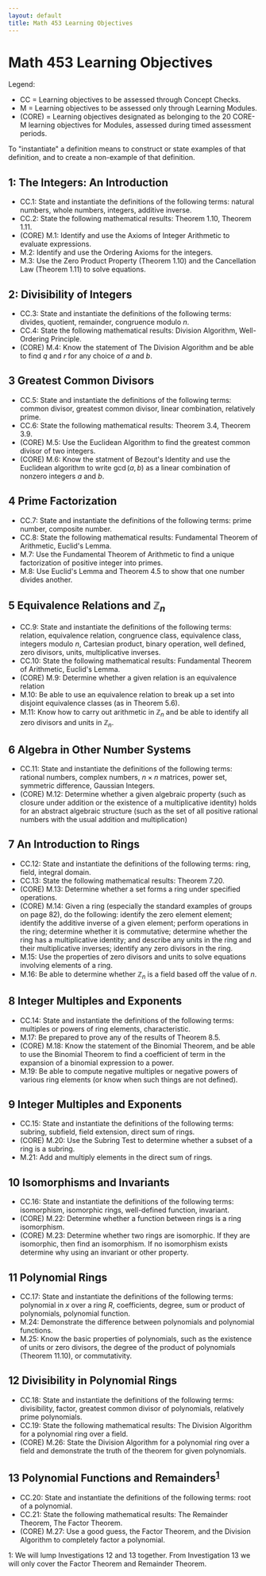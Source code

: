 ```yaml
---
layout: default
title: Math 453 Learning Objectives
---
```

# Math 453 Learning Objectives	

Legend: 

+ CC = Learning objectives to be assessed through Concept Checks. 
+ M = Learning objectives to be assessed only through Learning Modules.
+ (CORE) = Learning objectives designated as belonging to the 20 CORE-M learning objectives for Modules, assessed during timed assessment periods.

To "instantiate" a definition means to construct or state examples of that definition, and to create a non-example of that definition. 

## 1: The Integers: An Introduction

+ CC.1: State and instantiate the definitions of the following terms: natural numbers, whole numbers, integers, additive inverse.
+ CC.2: State the following mathematical results: Theorem 1.10, Theorem 1.11.
+ (CORE) M.1: Identify and use the Axioms of Integer Arithmetic to evaluate expressions.
+ M.2: Identify and use the Ordering Axioms for the integers.
+ M.3: Use the Zero Product Property (Theorem 1.10) and the Cancellation Law (Theorem 1.11) to solve equations.

## 2: Divisibility of Integers

+ CC.3: State and instantiate the definitions of the following terms: divides, quotient, remainder, congruence modulo $n$.
+ CC.4: State the following mathematical results: Division Algorithm, Well-Ordering Principle.
+ (CORE) M.4: Know the statement of The Division Algorithm and be able to find $q$ and $r$ for any choice of $a$ and $b$.

## 3 Greatest Common Divisors

+ CC.5: State and instantiate the definitions of the following terms: common divisor, greatest common divisor, linear combination, relatively prime.
+ CC.6: State the following mathematical results: Theorem 3.4, Theorem 3.9.
+ (CORE) M.5: Use the Euclidean Algorithm to find the greatest common divisor of two integers.
+ (CORE) M.6: Know the statment of Bezout's Identity and use the Euclidean algorithm to write $\gcd(a,b)$ as a linear combination of nonzero integers $a$ and $b$.

## 4 Prime Factorization

+ CC.7: State and instantiate the definitions of the following terms: prime number, composite number.
+ CC.8: State the following mathematical results: Fundamental Theorem of Arithmetic, Euclid's Lemma.
+ M.7: Use the Fundamental Theorem of Arithmetic to find a unique factorization of positive integer into primes.
+ M.8: Use Euclid's Lemma and Theorem 4.5 to show that one number divides another.

## 5 Equivalence Relations and $\mathbb{Z}_n$

+ CC.9: State and instantiate the definitions of the following terms: relation, equivalence relation, congruence class, equivalence class, integers modulo $n$, Cartesian product, binary operation, well defined, zero divisors, units, multiplicative inverses.
+ CC.10: State the following mathematical results: Fundamental Theorem of Arithmetic, Euclid's Lemma.
+ (CORE) M.9: Determine whether a given relation is an equivalence relation
+ M.10: Be able to use an equivalence relation to break up a set into disjoint equivalence classes (as in Theorem 5.6).
+ M.11: Know how to carry out arithmetic in $\mathbb{Z}_n$ and be able to identify all zero divisors and units in $\mathbb{Z}_n$.

## 6 Algebra in Other Number Systems

+ CC.11: State and instantiate the definitions of the following terms: rational numbers, complex numbers, $n\times n$ matrices, power set, symmetric difference, Gaussian Integers.
+ (CORE) M.12: Determine whether a given algebraic property (such as closure under addition or the existence of a multiplicative identity) holds for an abstract algebraic structure (such as the set of all positive rational numbers with the usual addition and multiplication)

## 7 An Introduction to Rings

+ CC.12: State and instantiate the definitions of the following terms: ring, field, integral domain.
+ CC.13: State the following mathematical results: Theorem 7.20.
+ (CORE) M.13: Determine whether a set forms a ring under specified operations.
+ (CORE) M.14: Given a ring (especially the standard examples of groups on page 82), do the following: identify the zero element element; identify the additive inverse of a given element; perform operations in the ring; determine whether it is commutative; determine whether the ring has a multiplicative identity; and describe any units in the ring and their multiplicative inverses; identify any zero divisors in the ring.
+ M.15: Use the properties of zero divisors and units to solve equations involving elements of a ring.
+ M.16: Be able to determine whether $\mathbb{Z}_n$ is a field based off the value of $n$.

## 8 Integer Multiples and Exponents

+ CC.14: State and instantiate the definitions of the following terms: multiples or powers of ring elements, characteristic.
+ M.17: Be prepared to prove any of the results of Theorem 8.5.
+ (CORE) M.18: Know the statement of the Binomial Theorem, and be able to use the Binomial Theorem to find a coefficient of term in the expansion of a binomial expression to a power.
+ M.19: Be able to compute negative multiples or negative powers of various ring elements (or know when such things are not defined).

## 9 Integer Multiples and Exponents

+ CC.15: State and instantiate the definitions of the following terms: subring, subfield, field extension, direct sum of rings.
+ (CORE) M.20: Use the Subring Test to determine whether a subset of a ring is a subring.
+ M.21: Add and multiply elements in the direct sum of rings.

## 10 Isomorphisms and Invariants
+ CC.16: State and instantiate the definitions of the following terms: isomorphism, isomorphic rings, well-defined function, invariant.
+ (CORE) M.22: Determine whether a function between rings is a ring isomorphism.
+ (CORE) M.23: Determine whether two rings are isomorphic. If they are isomorphic, then find an isomorphism. If no isomorphism exists determine why using an invariant or other property.

## 11 Polynomial Rings
+ CC.17: State and instantiate the definitions of the following terms: polynomial in $x$ over a ring $R$, coefficients, degree, sum or product of polynomials, polynomial function.
+ M.24: Demonstrate the difference between polynomials and polynomial functions.
+ M.25: Know the basic properties of polynomials, such as the existence of units or zero divisors, the degree of the product of polynomials (Theorem 11.10), or commutativity.

## 12 Divisibility in Polynomial Rings
+ CC.18: State and instantiate the definitions of the following terms: divisibility, factor, greatest common divisor of polynomials, relatively prime polynomials.
+ CC.19: State the following mathematical results: The Division Algorithm for a polynomial ring over a field.
+ (CORE) M.26: State the Division Algorithm for a polynomial ring over a field and demonstrate the truth of the theorem for given polynomials.

## 13 Polynomial Functions and Remainders<sup>[1](#myfootnote1)</sup>
+ CC.20: State and instantiate the definitions of the following terms: root of a polynomial.
+ CC.21: State the following mathematical results: The Remainder Theorem, The Factor Theorem.
+ (CORE) M.27: Use a good guess, the Factor Theorem, and the Division Algorithm to completely factor a polynomial.

<a name="myfootnote1">1</a>: We will lump Investigations 12 and 13 together. From Investigation 13 we will only cover the Factor Theorem and Remainder Theorem.










